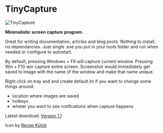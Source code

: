 # TinyCapture

![TinyCapture](https://raw.githubusercontent.com/davidvidmar/TinyCapture/master/TinyCapture/TinyCapture.png)

**Minimalistic screen capture program.**

Great for writing documentation, articles and blog posts.  Nothing to install, no dependancies. Just single .exe you put in your tools folder and run when needed or configure to autostart.

By default, pressing Windows + F9 will capture current window. Pressing Win + F10 win capture entire screen. Screenshot would immediately get saved to image with the name of the window and make that name unique.

Right click on tray and and create default.ini if you want to change some things around:

- location where images are saved
- hotkeys
- wheter you want to see notifications when capture happens

Latest download: [Version 1.1](https://github.com/davidvidmar/TinyCapture/releases/latest)

Icon by [Recep Kütük](https://www.iconfinder.com/icons/728925/computer_desktop_monitor_pc_screen_television_tv_icon)
